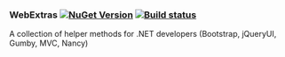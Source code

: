 ### WebExtras  [![NuGet Version](https://img.shields.io/nuget/v/WebExtras.svg?style=flat)](https://www.nuget.org/packages/WebExtras/)  [![Build status](https://ci.appveyor.com/api/projects/status/9c4s5yu5hjptvnwn?svg=true)](https://ci.appveyor.com/project/monemihir/webextras)
A collection of helper methods for .NET developers (Bootstrap, jQueryUI, Gumby, MVC, Nancy)
